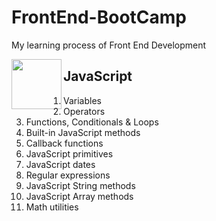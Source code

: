 # FrontEnd-BootCamp
My learning process of Front End Development

<img align="left" width="80" height="80" src="https://upload.wikimedia.org/wikipedia/commons/6/6a/JavaScript-logo.png">

## JavaScript

1. Variables
2. Operators
3. Functions, Conditionals & Loops
4. Built-in JavaScript methods
5. Callback functions
6. JavaScript primitives
7. JavaScript dates
8. Regular expressions
9. JavaScript String methods
10. JavaScript Array methods
11. Math utilities
